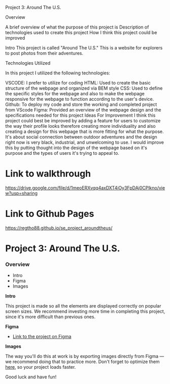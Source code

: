 




Project 3: Around The U.S.

Overview

A brief overview of what the purpose of this project is
Description of technologies used to create this project
How I think this project could be improved

Intro This project is called "Around The U.S." This is a website for explorers to post photos from their adventures.


Technologies Utilized 

In this project I utilized the following technologies:

VSCODE: I prefer to utilize for coding
HTML: Used to create the basic structure of the webpage and organized via BEM style
CSS: Used to define the specific styles for the webpage and also to make the webpage responsive for the webpage to function according to the user's device.
Github: To deploy my code and store the working and completed project from VScode
Figma: Provided an overview of the webpage design and the specifications needed for this project
Ideas For Improvement I think this project could best be improved by adding a feature for users to customize the way their profile looks therefore creating more individuality and also creating a design for this webpage that is more fitting for what the purpose. It's about social connection between outdoor adventures and the design right now is very black, industrial, and unwelcoming to use. I would improve this by putting thought into the design of the webpage based on it's purpose and the types of users it's trying to appeal to.


# Link to walkthrough 

https://drive.google.com/file/d/1meoERXvqq4axDXT4iOy3FpDAj0CPlkno/view?usp=sharing

# Link to Github Pages
https://regtho88.github.io/se_project_aroundtheus/


# Project 3: Around The U.S.

### Overview  

* Intro  
* Figma  
* Images  
  
**Intro**
  
This project is made so all the elements are displayed correctly on popular screen sizes. We recommend investing more time in completing this project, since it's more difficult than previous ones.  
  
**Figma**  
  
* [Link to the project on Figma](https://www.figma.com/file/ii4xxsJ0ghevUOcssTlHZv/Sprint-3%3A-Around-the-US?node-id=0%3A1)  
  
**Images**  
  
The way you'll do this at work is by exporting images directly from Figma — we recommend doing that to practice more. Don't forget to optimize them [here](https://tinypng.com/), so your project loads faster. 
  
Good luck and have fun!
